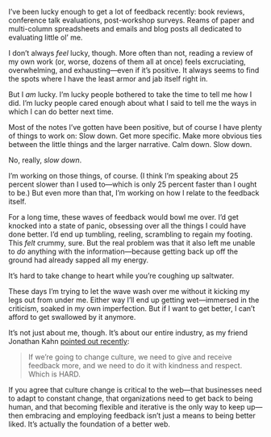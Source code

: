 

I’ve been lucky enough to get a lot of feedback recently: book reviews, conference talk evaluations,
post-workshop surveys. Reams of paper and multi-column spreadsheets and emails and blog posts all dedicated to
evaluating little ol’ me.

I don’t always *feel* lucky, though. More often than not, reading a review of my own work (or, worse, dozens
of them all at once) feels excruciating, overwhelming, and exhausting—even if it’s positive. It always
seems to find the spots where I have the least armor and jab itself right in.

But I *am* lucky. I’m lucky people bothered to take the time to tell me how I did. I’m lucky people cared
enough about what I said to tell me the ways in which I can do better next time.

Most of the notes I’ve gotten have been positive, but of course I have plenty of things to work on: Slow
down. Get more specific. Make more obvious ties between the little things and the larger narrative. Calm down.
Slow down.

No, really, *slow down*.

I’m working on those things, of course. (I think I’m speaking about 25 percent slower than I used
to—which is only 25 percent faster than I ought to be.) But even more than that, I’m working on how I
relate to the feedback itself.

For a long time, these waves of feedback would bowl me over. I’d get knocked into a state of panic,
obsessing over all the things I could have done better. I’d end up tumbling, reeling, scrambling to regain
my footing. This *felt* crummy, sure. But the real problem was that it also left me unable to *do* anything
with the information—because getting back up off the ground had already sapped all my energy.

It’s hard to take change to heart while you’re coughing up saltwater.

These days I’m trying to let the wave wash over me without it kicking my legs out from under me. Either way
I’ll end up getting wet—immersed in the criticism, soaked in my own imperfection. But if I want to get
better, I can’t afford to get swallowed by it anymore.

It’s not just about me, though. It’s about our entire industry, as my friend Jonathan Kahn [pointed out
recently](https://twitter.com/lucidplot/status/330266621459451905):

>   
> If we’re going to change culture, we need to give and receive feedback more, and we need to do it with
> kindness and respect. Which is HARD.

If you agree that culture change is critical to the web—that businesses need to adapt to constant change,
that organizations need to get back to being human, and that becoming flexible and iterative is the only way
to keep up—then embracing and employing feedback isn’t just a means to being better liked. It’s actually
the foundation of a better web.